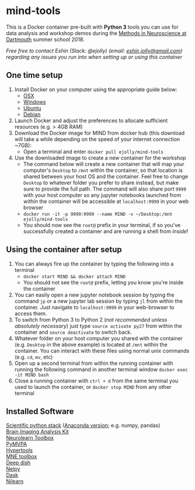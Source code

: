 # mind-tools

This is a Docker container pre-built with **Python 3** tools you can use for data analysis and workshop demos during the [Methods in Neuroscience at Dartmouth](https://summer-mind.github.io/) summer school 2018.  

*Free free to contact Eshin (Slack: @ejolly) (email: eshin.jolly@gmail.com) regarding any issues you run into when setting up or using this container*

## One time setup
1. Install Docker on your computer using the appropriate guide below:
    - [OSX](https://docs.docker.com/docker-for-mac/install/#download-docker-for-mac)
    - [Windows](https://docs.docker.com/docker-for-windows/install/)
    - [Ubuntu](https://docs.docker.com/engine/installation/linux/docker-ce/ubuntu/)
    - [Debian](https://docs.docker.com/engine/installation/linux/docker-ce/debian/)
2. Launch Docker and adjust the preferences to allocate sufficient resources (e.g. > 4GB RAM)
3. Download the Docker image for MIND from docker hub (this download will take a while depending on the speed of your internet connection ~7GB):
    - Open a terminal and enter `docker pull ejolly/mind-tools`  
4. Use the downloaded image to create a new container for the workshop
    - The command below will create a new container that will map your computer's `Desktop` to `/mnt` within the container, so that location is shared between your host OS and the container. Feel free to change `Desktop` to whatever folder you prefer to share instead, but make sure to provide the full path. The command will also share port `9999` with your host computer so any jupyter notebooks launched from *within* the container will be accessible at `localhost:9999` in your web browser
    - `docker run -it -p 9999:9999 --name MIND -v ~/Desktop:/mnt ejolly/mind-tools `
    - You should now see the `root@` prefix in your terminal, if so you've successfully created a container and are running a shell from *inside*!

## Using the container after setup
1. You can always fire up the container by typing the following into a terminal
    - `docker start MIND && docker attach MIND`
    - You should not see the `root@` prefix, letting you know you're inside the container
2. You can easily open a new jupyter notebook session by typing the command `jp` or a new jupyter lab session by typing `jl` from within the container. Just navigate to `localhost:9999` in your web-browser to access them.
3. To switch from Python 3 to Python 2 (*not recommended unless absolutely necessary*) just type `source activate py27` from within the container and `source deactivate` to switch back.
4. Whatever folder on your host computer you shared with the container (e.g. `Desktop` in the above example) is located at `/mnt` within the container. You can interact with these files using normal unix commands (e.g. `cd`, `mv`, etc)
5. Open up a second terminal from within the running container with running the following command in another terminal window `docker exec -it MIND bash`
6. Close a running container with `ctrl + d` from the same terminal you used to launch the container, or `docker stop MIND` from any other terminal

## Installed Software

[Scientific python stack](https://www.scipy.org/about.html) ([Anaconda version](https://www.continuum.io/what-is-anaconda); e.g. numpy, pandas)   
[Brain Imaging Analysis Kit](http://brainiak.org/)  
[Neurolearn Toolbox](http://neurolearn.readthedocs.io/en/latest/)  
[PyMVPA](http://www.pymvpa.org/)  
[Hypertools](http://hypertools.readthedocs.io/en/latest/index.html)  
[MNE toolbox](https://martinos.org/mne/stable/index.html)  
[Deep dish](https://github.com/uchicago-cs/deepdish)  
[Nelpy](https://github.com/eackermann/nelpy)  
[Dask](https://dask.pydata.org/en/latest/)  
[Nilearn](http://nilearn.github.io/)  
